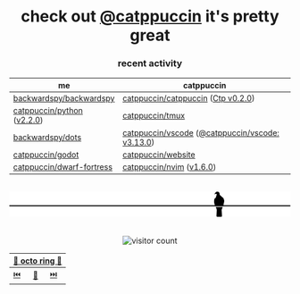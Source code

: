 <div align="center">

# check out [@catppuccin](https://github.com/catppuccin) it's pretty great

### recent activity

<!-- SCRIPT:REPLACE -->

| me                                                                                                                             | catppuccin                                                                                                                                                                |
| ------------------------------------------------------------------------------------------------------------------------------ | ------------------------------------------------------------------------------------------------------------------------------------------------------------------------- |
| [backwardspy/backwardspy](https://github.com/backwardspy/backwardspy)                                                          | [catppuccin/catppuccin](https://github.com/catppuccin/catppuccin) ([Ctp v0.2.0](https://github.com/catppuccin/catppuccin/releases/tag/v0.2.0))                            |
| [catppuccin/python](https://github.com/catppuccin/python) ([v2.2.0](https://github.com/catppuccin/python/releases/tag/v2.2.0)) | [catppuccin/tmux](https://github.com/catppuccin/tmux)                                                                                                                     |
| [backwardspy/dots](https://github.com/backwardspy/dots)                                                                        | [catppuccin/vscode](https://github.com/catppuccin/vscode) ([@catppuccin/vscode: v3.13.0](https://github.com/catppuccin/vscode/releases/tag/%40catppuccin/vscode-v3.13.0)) |
| [catppuccin/godot](https://github.com/catppuccin/godot)                                                                        | [catppuccin/website](https://github.com/catppuccin/website)                                                                                                               |
| [catppuccin/dwarf-fortress](https://github.com/catppuccin/dwarf-fortress)                                                      | [catppuccin/nvim](https://github.com/catppuccin/nvim) ([v1.6.0](https://github.com/catppuccin/nvim/releases/tag/v1.6.0))                                                  |

<!-- SCRIPT:REPLACE -->

<br>

<img src="pigeon.svg">

<br>
<br>

![visitor count](https://profile-counter.glitch.me/backwardspy/count.svg)

<table>
    <thead>
        <th colspan="3"><a href="https://octo-ring.com">🐙 octo ring 🐙</a></th>
    </thead>
    <tbody>
        <td><a href="https://octo-ring.com/p/backwardspy/prev">⏮️</a></td>
        <td><a href="https://octo-ring.com/p/backwardspy/random">🔀</a></td>
        <td><a href="https://octo-ring.com/p/backwardspy/next">⏭️</a></td>
    </tbody>
</table>

</div>
